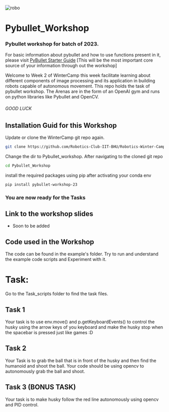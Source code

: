 ![robo](https://user-images.githubusercontent.com/120899038/222499315-4d8546e2-3fee-427b-be2a-ae76ddc3c088.png)

# Pybullet_Workshop

### Pybullet workshop for batch of 2023.

For basic information about pybullet and how to use functions present in it, please visit [PyBullet Starter Guide](https://github.com/ShashwatPatil/Pybullet_Workshop/blob/4d4bdb851fcbc4e88ac977fa8036f52400882815/pybullet_quickstartguide.pdf) [This will be the most important core source of your information through out the workshop]

Welcome to Week 2 of WinterCamp this week facilitate learning about different components of image processing and its application in building robots capable of autonomous movement. This repo holds the task of pybullet workshop. The Arenas are in the form of an OpenAI gym and runs on python libraries like Pybullet and OpenCV.

###### GOOD LUCK

## Installation Guid for this Workshop

Update or clone the WinterCamp git repo again.
```bash
git clone https://github.com/Robotics-Club-IIT-BHU/Robotics-Winter-Camp-2023.git
```
Change the dir to Pybullet_workshop. After navigating to the cloned git repo
```bash
cd Pybullet_Workshop
```
install the required packages using pip after activating your conda env
```bash
pip install pybullet-workshop-23
```
### You are now ready for the Tasks

## Link to the workshop slides
- Soon to be added

## Code used in the Workshop 
The code can be found in the example's folder. Try to run and understand the example code scripts and Experiment with it.

# Task:
Go to the Task_scripts folder to find the task files.
## Task 1 
Your task is to use env.move() and p.getKeyboardEvents() to control the husky using the arrow keys
of you keyboard and make the husky stop when the spacebar is pressed just like games :D
## Task 2
Your Task is to grab the ball that is in front of the husky and then find the humanoid and shoot the ball.
Your code should be using opencv to autonomously grab the ball and shoot.
## Task 3 (BONUS TASK)
Your task is to make husky follow the red line autonomously using opencv and PID control.
